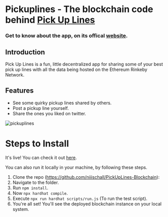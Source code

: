 # Pickuplines - The blockchain code behind [Pick Up Lines](https://pickuplines.art)

### Get to know about the app, on its offical [website](https://www.pickuplines.art).

## Introduction
Pick Up Lines is a fun, little decentralized app for sharing some of your best pick up lines with all the data being hosted on the Ethereum Rinkeby Network.

## Features
* See some quirky pickup lines shared by others.
* Post a pickup line yourself.
* Share the ones you liked on twitter.

![pickuplines](https://user-images.githubusercontent.com/45312239/160866126-52332a04-3d79-4cdc-ad4c-9d2a453dda43.gif)

# Steps to Install

It's live! You can check it out [here](https://www.pickuplines.art).

You can also run it locally in your machine, by following these steps.

1. Clone the repo (https://github.com/niiischall/PickUpLines-Blockchain):
2. Navigate to the folder.
3. Run `npm install`.
4. Now `npx hardhat compile`.
5. Execute `npx run hardhat scripts/run.js` (To run the test script).
7. You're all set! You'll see the deployed blockchain instance on your local system.
